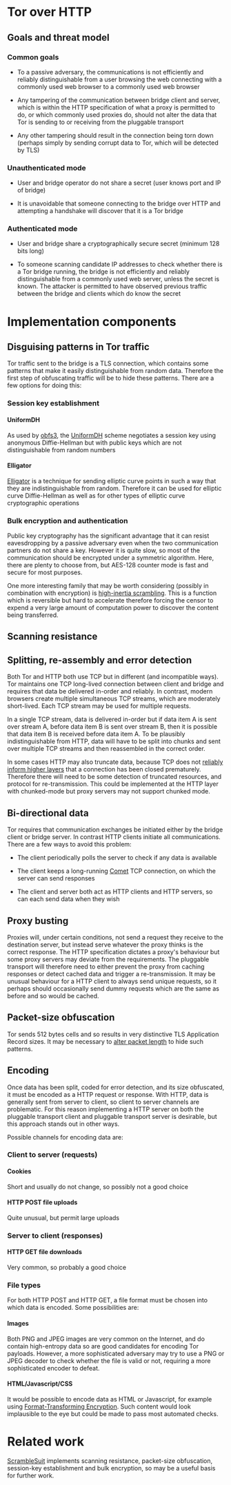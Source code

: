 <!-- Keep lines to 80 columns
01234567890123456789012345678901234567890123456789012345678901234567890123456789
        10        20        30        40        50        60        70        80
Format with: fmt -p -l 0 -w 80 -->

# Tor over HTTP

## Goals and threat model

### Common goals

 * To a passive adversary, the communications is not efficiently and reliably
   distinguishable from a user browsing the web connecting with a commonly used
   web browser to a commonly used web browser

 * Any tampering of the communication between bridge client and server, which is
   within the HTTP specification of what a proxy is permitted to do, or which
   commonly used proxies do, should not alter the data that Tor is sending to or
   receiving from the pluggable transport

 * Any other tampering should result in the connection being torn down (perhaps
   simply by sending corrupt data to Tor, which will be detected by TLS)

### Unauthenticated mode

 * User and bridge operator do not share a secret (user knows port and IP of
   bridge)

 * It is unavoidable that someone connecting to the bridge over HTTP and
   attempting a handshake will discover that it is a Tor bridge

### Authenticated mode

 * User and bridge share a cryptographically secure secret (minimum 128 bits
   long)

 * To someone scanning candidate IP addresses to check whether there is a Tor
   bridge running, the bridge is not efficiently and reliably distinguishable
   from a commonly used web server, unless the secret is known. The attacker is
   permitted to have observed previous traffic between the bridge and clients
   which do know the secret

# Implementation components

## Disguising patterns in Tor traffic

Tor traffic sent to the bridge is a TLS connection, which contains some patterns
that make it easily distinguishable from random data. Therefore the first step
of obfuscating traffic will be to hide these patterns. There are a few options
for doing this:

### Session key establishment

#### UniformDH

As used by [obfs3][obfs3], the [UniformDH][uniformdh] scheme negotiates a
session key using anonymous Diffie-Hellman but with public keys which are not
distinguishable from random numbers

#### Elligator

[Elligator][elligator] is a technique for sending elliptic curve points in such
a way that they are indistinguishable from random. Therefore it can be used for
elliptic curve Diffie-Hellman as well as for other types of elliptic curve
cryptographic operations

### Bulk encryption and authentication

Public key cryptography has the significant advantage that it can resist
eavesdropping by a passive adversary even when the two communication partners do
not share a key. However it is quite slow, so most of the communication should
be encrypted under a symmetric algorithm. Here, there are plenty to choose from,
but AES-128 counter mode is fast and secure for most purposes.

One more interesting family that may be worth considering (possibly in
combination with encryption) is [high-inertia scrambling][inertia]. This is a
function which is reversible but hard to accelerate therefore forcing the censor
to expend a very large amount of computation power to discover the content being
transferred.

## Scanning resistance

## Splitting, re-assembly and error detection

Both Tor and HTTP both use TCP but in different (and incompatible ways). Tor
maintains one TCP long-lived connection between client and bridge and requires
that data be delivered in-order and reliably. In contrast, modern browsers
create multiple simultaneous TCP streams, which are moderately short-lived.
Each TCP stream may be used for multiple requests.

In a single TCP stream, data is delivered in-order but if data item A is sent
over stream A, before data item B is sent over stream B, then it is possible
that data item B is received before data item A. To be plausibly
indistinguishable from HTTP, data will have to be split into chunks and sent
over multiple TCP streams and then reassembled in the correct order.

In some cases HTTP may also truncate data, because TCP does not [reliably inform
higher layers][linger] that a connection has been closed prematurely.  Therefore
there will need to be some detection of truncated resources, and protocol for
re-transmission. This could be implemented at the HTTP layer with chunked-mode
but proxy servers may not support chunked mode.

## Bi-directional data

Tor requires that communication exchanges be initiated either by the bridge
client or bridge server. In contrast HTTP clients initiate all communications.
There are a few ways to avoid this problem:

 *  The client periodically polls the server to check if any data is available

 *  The client keeps a long-running [Comet][comet] TCP connection, on which the
 server can send responses

 *  The client and server both act as HTTP clients and HTTP servers, so can each
 send data when they wish

## Proxy busting

Proxies will, under certain conditions, not send a request they receive to the
destination server, but instead serve whatever the proxy thinks is the correct
response. The HTTP specification dictates a proxy's behaviour but some proxy
servers may deviate from the requirements. The pluggable transport will
therefore need to either prevent the proxy from caching responses or detect
cached data and trigger a re-transmission. It may be unusual behaviour for a
HTTP client to always send unique requests, so it perhaps should occasionally
send dummy requests which are the same as before and so would be cached.

## Packet-size obfuscation

Tor sends 512 bytes cells and so results in very distinctive TLS Application
Record sizes. It may be necessary to [alter packet length][morpher] to hide such
patterns.

## Encoding

Once data has been split, coded for error detection, and its size obfuscated, it
must be encoded as a HTTP request or response. With HTTP, data is generally sent
from server to client, so client to server channels are problematic. For this
reason implementing a HTTP server on both the pluggable transport client and
pluggable transport server is desirable, but this approach stands out in other
ways.

Possible channels for encoding data are:

### Client to server (requests)

#### Cookies

Short and usually do not change, so possibly not a good choice

#### HTTP POST file uploads

Quite unusual, but permit large uploads

### Server to client (responses)

#### HTTP GET file downloads

Very common, so probably a good choice

### File types

For both HTTP POST and HTTP GET, a file format must be chosen into which data is
encoded. Some possibilities are:

#### Images

Both PNG and JPEG images are very common on the Internet, and do contain
high-entropy data so are good candidates for encoding Tor payloads. However, a
more sophisticated adversary may try to use a PNG or JPEG decoder to check
whether the file is valid or not, requiring a more sophisticated encoder to
defeat.

#### HTML/Javascript/CSS

It would be possible to encode data as HTML or Javascript, for example using
[Format-Transforming Encryption][fte]. Such content would look implausible to
the eye but could be made to pass most automated checks.

# Related work

[ScrambleSuit][scramblesuit] implements scanning resistance, packet-size
obfuscation, session-key establishment and bulk encryption, so may be a useful
basis for further work.

<!-- References -->

[uniformdh]:https://lists.torproject.org/pipermail/tor-dev/2012-December/004245.html

[obfs3]:https://gitweb.torproject.org/pluggable-transports/obfsproxy.git/blob/HEAD:/doc/obfs3/obfs3-protocol-spec.txt

[elligator]:http://eprint.iacr.org/2013/325.pdf

[inertia]:http://dx.doi.org/10.1007/978-3-642-25867-1_28

[linger]:http://blog.netherlabs.nl/articles/2009/01/18/the-ultimate-so_linger-page-or-why-is-my-tcp-not-reliable

[comet]:http://en.wikipedia.org/wiki/Comet_(programming)

[morpher]:https://research.torproject.org/techreports/morpher-2012-03-13.pdf

[scramblesuit]:http://www.cs.kau.se/philwint/scramblesuit/

[fte]:http://eprint.iacr.org/2012/494
